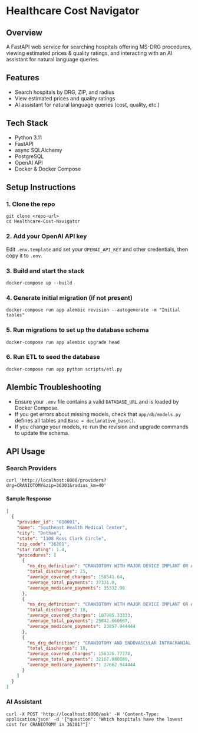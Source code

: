 # Healthcare Cost Navigator

## Overview
A FastAPI web service for searching hospitals offering MS-DRG procedures, viewing estimated prices & quality ratings, and interacting with an AI assistant for natural language queries.

## Features
- Search hospitals by DRG, ZIP, and radius
- View estimated prices and quality ratings
- AI assistant for natural language queries (cost, quality, etc.)

## Tech Stack
- Python 3.11
- FastAPI
- async SQLAlchemy
- PostgreSQL
- OpenAI API
- Docker & Docker Compose

## Setup Instructions

### 1. Clone the repo
```
git clone <repo-url>
cd Healthcare-Cost-Navigator
```

### 2. Add your OpenAI API key
Edit `.env.template` and set your `OPENAI_API_KEY` and other credentials, then copy it to `.env`.

### 3. Build and start the stack
```
docker-compose up --build
```

### 4. Generate initial migration (if not present)
```
docker-compose run app alembic revision --autogenerate -m "Initial tables"
```

### 5. Run migrations to set up the database schema
```
docker-compose run app alembic upgrade head
```

### 6. Run ETL to seed the database
```
docker-compose run app python scripts/etl.py
```

## Alembic Troubleshooting
- Ensure your `.env` file contains a valid `DATABASE_URL` and is loaded by Docker Compose.
- If you get errors about missing models, check that `app/db/models.py` defines all tables and `Base = declarative_base()`.
- If you change your models, re-run the revision and upgrade commands to update the schema.

## API Usage

### Search Providers
```
curl 'http://localhost:8000/providers?drg=CRANIOTOMY&zip=36301&radius_km=40'
```

#### Sample Response
```json
[
  {
    "provider_id": "010001",
    "name": "Southeast Health Medical Center",
    "city": "Dothan",
    "state": "1108 Ross Clark Circle",
    "zip_code": "36301",
    "star_rating": 1.4,
    "procedures": [
      {
        "ms_drg_definition": "CRANIOTOMY WITH MAJOR DEVICE IMPLANT OR ACUTE COMPLEX CNS PRINCIPAL DIAGNOSIS WITH MCC O",
        "total_discharges": 25,
        "average_covered_charges": 158541.64,
        "average_total_payments": 37331.0,
        "average_medicare_payments": 35332.96
      },
      {
        "ms_drg_definition": "CRANIOTOMY WITH MAJOR DEVICE IMPLANT OR ACUTE COMPLEX CNS PRINCIPAL DIAGNOSIS WITHOUT MC",
        "total_discharges": 18,
        "average_covered_charges": 107085.33333,
        "average_total_payments": 25842.666667,
        "average_medicare_payments": 23857.944444
      },
      {
        "ms_drg_definition": "CRANIOTOMY AND ENDOVASCULAR INTRACRANIAL PROCEDURES WITH MCC",
        "total_discharges": 18,
        "average_covered_charges": 156326.77778,
        "average_total_payments": 32167.888889,
        "average_medicare_payments": 27662.944444
      }
    ]
  }
]
```

### AI Assistant
```
curl -X POST 'http://localhost:8000/ask' -H 'Content-Type: application/json' -d '{"question": "Which hospitals have the lowest cost for CRANIOTOMY in 36301?"}'
```

